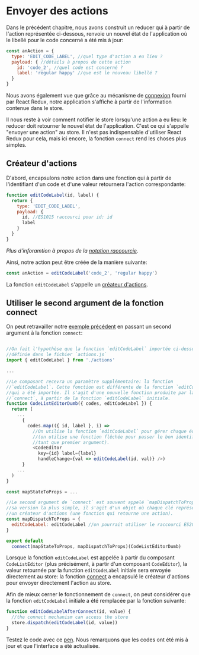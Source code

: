 # Envoyer des actions

Dans le précédent chapitre, nous avons construit un reducer qui à partir de l'action représentée ci-dessous, renvoie un nouvel état de l'application où le libellé pour le code concerné a été mis à jour:

```javascript
const anAction = {
  type: 'EDIT_CODE_LABEL', //quel type d'action a eu lieu ?
  payload: { //détails à propos de cette action
    id: 'code_2', //quel code est concerné ?
    label: 'regular happy' //que est le nouveau libellé ?
  }
}
```

Nous avons également vue que grâce au mécanisme de [connexion](/react-redux/introduction-to-store.html#connect) fourni par React Redux, notre application s'affiche à partir de l'information contenue dans le store.

Il nous reste à voir comment notifier le store lorsqu'une action a eu lieu: le reducer doit retourner le nouvel état de l'application. C'est ce qui s'appelle "envoyer une action" au store. Il n'est pas indispensable d'utiliser React Redux pour cela, mais ici encore, la fonction `connect` rend les choses plus simples.

## Créateur d'actions

D'abord, encapsulons notre action dans une fonction qui à partir de l'identifiant d'un code et d'une valeur retournera l'action correspondante:

```javascript
function editCodeLabel(id, label) {
  return {
    type: 'EDIT_CODE_LABEL',
    payload: {
      id, //ES1015 raccourci pour id: id
      label
    }
  }
}
```

*Plus d'inforamtion à propos de la [notation raccourcie](/javascript/syntax.md#raccourci-pour-laffectation-de-propriétés).*

Ainsi, notre action peut être créée de la manière suivante:

```javascript
const anAction = editCodeLabel('code_2', 'regular happy')
```

La fonction `editCodeLabel` s'appelle un [créateur d'actions](http://redux.js.org/docs/basics/Actions.html#action-creators).

## Utiliser le second argument de la fonction connect

On peut retravailler notre [exemple précédent](/react-redux/introduction-to-store.md) en passant un second argument  à la fonction `connect`:

```javascript

//On fait l'hypothèse que la fonction `editCodeLabel` importée ci-dessous a été
//définie dans le fichier `actions.js`
import { editCodeLabel } from './actions'

...

//Le composant recevra un paramètre supplémentaire: la fonction
//`editCodeLabel`. Cette fonction est différente de la fonction `editCodeLabel`
//qui a été importée. Il s'agit d'une nouvelle fonction produite par la fonction
//`connect`, à partir de la fonction `editCodeLabel` initiale.
function CodeListEditorDumb({ codes, editCodeLabel }) {
  return (
    ...
      {
        codes.map(({ id, label }, i) => 
          //On utilise la fonction `editCodeLabel` pour gérer chaque éditeur
          //(on utilise une fonction flêchée pour passer le bon identifant en
          //tant que premier argument).
          <CodeEditor 
            key={id} label={label}
            handleChange={val => editCodeLabel(id, val)} />)    
      }
    ...
  )
}

const mapStateToProps = ...

//Le second argument de `connect` est souvent appelé `mapDispatchToProps`. Dans
//sa version la plus simple, il s'agit d'un objet où chaque clé représente
//un créateur d'actions (une fonction qui retourne une action).
const mapDispatchToProps = {
  editCodeLabel: editCodeLabel //on pourrait utiliser le raccourci ES2015
}

export default 
  connect(mapStateToProps, mapDispatchToProps)(CodeListEditorDumb)
```

Lorsque la fonction `editCodeLabel` est appelée à partir du composant `CodeListEditor` (plus précisément, à partir d'un composant `CodeEditor`), la valeur retournée par la function `editCodeLabel` initiale sera envoyée directement au store: la fonction [connect](https://github.com/reactjs/react-redux/blob/master/docs/api.md#connectmapstatetoprops-mapdispatchtoprops-mergeprops-options) a encapsulé le créateur d'actions pour envoyer directement l'action au store.

Afin de mieux cerner le fonctionnement de `connect`, on peut considérer que la fonction `editCodeLabel` initiale a été remplacée par la fonction suivante:

```javascript 
function editCodeLabelAfterConnect(id, value) {
  //the connect mechanism can access the store
  store.dispatch(editCodeLabel(id, value))
} 
```

Testez le code avec ce [pen](http://codepen.io/BoogalooJB/pen/ZLrYev). Nous remarquons que les codes ont été mis à jour et que l'interface a été actualisée.


<!-- Add script to embed codepens -->
<script async src="https://production-assets.codepen.io/assets/embed/ei.js"></script>
<p
  data-height="700"
  data-theme-id="dark"
  data-slug-hash="ZLrYev"
  data-default-tab="js,result"
  data-user="BoogalooJB"
  data-embed-version="2"
  data-pen-title="React and Redux within Pogues"
  class="codepen" />
